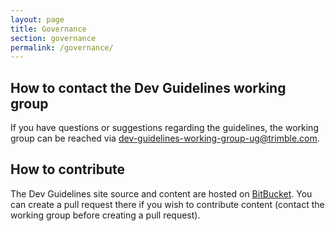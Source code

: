 ```yaml
---
layout: page
title: Governance
section: governance
permalink: /governance/
---
```


## How to contact the Dev Guidelines working group
If you have questions or suggestions regarding the guidelines, the working group can be reached via [dev-guidelines-working-group-ug@trimble.com](mailto:dev-guidelines-working-group-ug@trimble.com).

## How to contribute
The Dev Guidelines site source and content are hosted on [BitBucket](https://bitbucket.trimble.tools/projects/TRIM/repos/devguide/browse). You can create a pull request there if you wish to contribute content (contact the working group before creating a pull request).